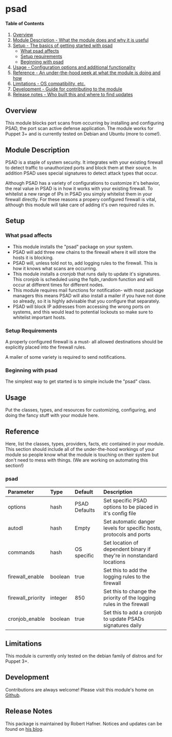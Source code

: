 # psad

#### Table of Contents

1. [Overview](#overview)
2. [Module Description - What the module does and why it is useful](#module-description)
3. [Setup - The basics of getting started with psad](#setup)
    * [What psad affects](#what-psad-affects)
    * [Setup requirements](#setup-requirements)
    * [Beginning with psad](#beginning-with-psad)
4. [Usage - Configuration options and additional functionality](#usage)
5. [Reference - An under-the-hood peek at what the module is doing and how](#reference)
5. [Limitations - OS compatibility, etc.](#limitations)
6. [Development - Guide for contributing to the module](#development)
7. [Release notes - Who built this and where to find updates](#release-notes)


## Overview

This module blocks port scans from occurring by installing and configuring
PSAD, the port scan active defense application. The module works for Puppet 3+
and is currently tested on Debian and Ubuntu (more to come!).


## Module Description

PSAD is a staple of system security. It integrates with your existing firewall
to detect traffic to unauthorized ports and block them at their source. In
addition PSAD uses special signatures to detect attack types that occur.

Although PSAD has a variety of configurations to customize it's behavior, the
real value in PSAD is in how it works with your existing firewall. To whitelist
a new range of IPs in PSAD you simply whitelist them in your firewall directly.
For these reasons a propery configured firewall is vital, although this module
will take care of adding it's own required rules in.


## Setup

### What psad affects

* This module installs the "psad" package on your system.
* PSAD will add three new chains to the firewall where it will store the hosts
  it is blocking.
* PSAD will, unless told not to, add logging rules to the firewall. This is how
  it knows what scans are occurring.
* This module installs a cronjob that runs daily to update it's signatures.
  This cronjob is scheduled using the fqdn_random function and will occur at
  different times for different nodes.
* This module requires mail functions for notification- with most package
  managers this means PSAD will also install a mailer if you have not done so
  already, so it is highly advisable that you configure that separately.
* PSAD will block IP addresses from accessing the wrong ports on systems, and
  this would lead to potential lockouts so make sure to whitelist important
  hosts.


### Setup Requirements

A properly configured firewall is a must- all allowed destinations should be
explicitly placed into the firewall rules.

A mailer of some variety is required to send notifications.


### Beginning with psad

The simplest way to get started is to simple include the "psad" class.


## Usage

Put the classes, types, and resources for customizing, configuring, and doing
the fancy stuff with your module here.

## Reference

Here, list the classes, types, providers, facts, etc contained in your module.
This section should include all of the under-the-hood workings of your module so
people know what the module is touching on their system but don't need to mess
with things. (We are working on automating this section!)


### psad

| Parameter           | Type    | Default       | Description |
| :--------------     | :------ |:------------- | :---------- |
| options             | hash    | PSAD Defaults | Set specific PSAD options to be placed in it's config file |
| autodl              | hash    | Empty         | Set automatic danger levels for specific hosts, protocols and ports |
| commands            | hash    | OS specific   | Set location of dependent binary if they're in nonstandard locations |
| firewall_enable     | boolean | true          | Set this to add the logging rules to the firewall |
| firewall_priority   | integer | 850           | Set this to change the priority of the logging rules in the firewall |
| cronjob_enable      | boolean | true          | Set this to add a cronjob to update PSADs signatures daily |



## Limitations

This module is currently only tested on the debian family of distros and for
Puppet 3+.

## Development

Contributions are always welcome! Please visit this module's home on
[Github](https://github.com/tedivm/puppet-psad).

## Release Notes

This package is maintained by Robert Hafner. Notices and updates can be found
on [his blog](http://blog.tedivm.com).